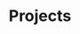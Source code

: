 ---
title: 'Projects'
type: landing

design:
  # Section spacing
  spacing: '5rem'

# Page sections
sections:
  - block: collection
    content:
      title: 진행한 프로젝트들
      text: ''
      filters:
        folders:
          - projects
    design:
      view: article-grid
      fill_image: false
      columns: 3
---